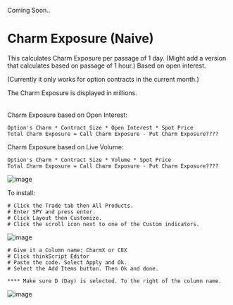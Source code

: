 Coming Soon..


# Charm Exposure (Naive)

This calculates Charm Exposure per passage of 1 day. (Might add a version that calculates based on passage of 1 hour.) Based on open interest.

(Currently it only works for option contracts in the current month.)

The Charm Exposure is displayed in millions.


######
######

Charm Exposure based on Open Interest:

    Option's Charm * Contract Size * Open Interest * Spot Price
    Total Charm Exposure = Call Charm Exposure - Put Charm Exposure????

Charm Exposure based on Live Volume:

    Option's Charm * Contract Size * Volume * Spot Price
    Total Charm Exposure = Call Charm Exposure - Put Charm Exposure????

![image](https://github.com/2187Nick/thinkscript/assets/75052782/0a8a52b9-c835-4582-a59c-84a66c891a04)

To install:

    # Click the Trade tab then All Products.
    # Enter SPY and press enter.
    # Click Layout then Customize.
    # Click the scroll icon next to one of the Custom indicators.
   ![image](https://github.com/2187Nick/thinkscript/assets/75052782/d5f08b70-562f-4aef-8669-40ea5524da58)

    # Give it a Column name: CharmX or CEX
    # Click thinkScript Editor
    # Paste the code. Select Apply and Ok.
    # Select the Add Items button. Then Ok and done. 
    
    **** Make sure D (Day) is selected. To the right of the column name.
   ![image](https://github.com/2187Nick/thinkscript/assets/75052782/ed16a9c6-db13-4070-9a17-1a39bbcf2f8e)



